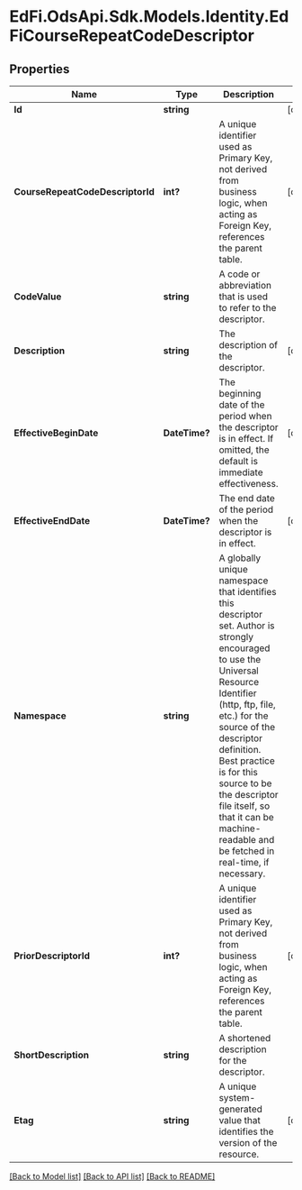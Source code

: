 # EdFi.OdsApi.Sdk.Models.Identity.EdFiCourseRepeatCodeDescriptor
## Properties

Name | Type | Description | Notes
------------ | ------------- | ------------- | -------------
**Id** | **string** |  | [optional] 
**CourseRepeatCodeDescriptorId** | **int?** | A unique identifier used as Primary Key, not derived from business logic, when acting as Foreign Key, references the parent table. | [optional] 
**CodeValue** | **string** | A code or abbreviation that is used to refer to the descriptor. | 
**Description** | **string** | The description of the descriptor. | [optional] 
**EffectiveBeginDate** | **DateTime?** | The beginning date of the period when the descriptor is in effect. If omitted, the default is immediate effectiveness. | [optional] 
**EffectiveEndDate** | **DateTime?** | The end date of the period when the descriptor is in effect. | [optional] 
**Namespace** | **string** | A globally unique namespace that identifies this descriptor set. Author is strongly encouraged to use the Universal Resource Identifier (http, ftp, file, etc.) for the source of the descriptor definition. Best practice is for this source to be the descriptor file itself, so that it can be machine-readable and be fetched in real-time, if necessary. | 
**PriorDescriptorId** | **int?** | A unique identifier used as Primary Key, not derived from business logic, when acting as Foreign Key, references the parent table. | [optional] 
**ShortDescription** | **string** | A shortened description for the descriptor. | 
**Etag** | **string** | A unique system-generated value that identifies the version of the resource. | [optional] 

[[Back to Model list]](../README.md#documentation-for-models) [[Back to API list]](../README.md#documentation-for-api-endpoints) [[Back to README]](../README.md)

